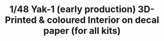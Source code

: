 ---
layout: product
title: "1/48 Yak-1 (early production) 3D-Printed & coloured Interior on decal paper (for all kits)"
price: "1800" 
desc: "3D Dekal"
img_path: "/assets/img/QD48002.webp"
brand: "Quinta Studio"
available: false
special_offer: false
new: false
soon: false
cat: "010000"
subcat: "016000"
subsubcat: "0N/A"
sifra: "QD48002"
popular: false
---